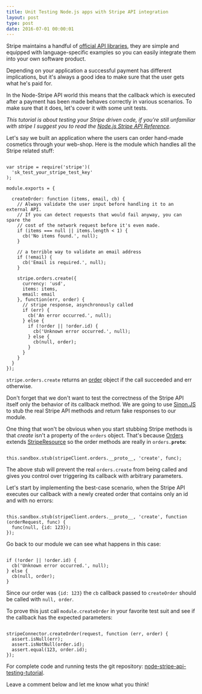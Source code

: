 ```yaml
---
title: Unit Testing Node.js apps with Stripe API integration
layout: post
type: post
date: 2016-07-01 00:00:01
---
```


Stripe maintains a handful of [official API libraries](https://stripe.com/docs/libraries/),
they are simple and equipped with language-specific examples so you can easily integrate them
into your own software product.

Depending on your application a successful payment has different implications, but it's always a
good idea to make sure that the user gets what he's paid for.

In the Node-Stripe API world this means that the callback which is executed after a payment
has been made behaves correctly in various scenarios. To make sure that it does, let's
cover it with some unit tests.

_This tutorial is about testing your Stripe driven code, if you're still unfamiliar with stripe
I suggest you to read the [Node.js Stripe API Reference](https://stripe.com/docs/api/node#intro)._

Let's say we built an application where the users can order hand-made cosmetics through your web-shop.
Here is the module which handles all the Stripe related stuff:

<pre><code class="hljs javascript">
var stripe = require('stripe')(
  'sk_test_your_stripe_test_key'
);

module.exports = {

  createOrder: function (items, email, cb) {
    // Always validate the user input before handling it to an external API.
    // If you can detect requests that would fail anyway, you can spare the
    // cost of the network request before it's even made.
    if (items === null || items.length < 1) {
      cb('No items found.', null);
    }

    // a terrible way to validate an email address
    if (!email) {
      cb('Email is required.', null);
    }

    stripe.orders.create({
      currency: 'usd',
      items: items,
      email: email
    }, function(err, order) {
      // stripe response, asynchronously called
      if (err) {
        cb('An error occurred.', null);
      } else {
        if (!order || !order.id) {
          cb('Unknown error occurred.', null);
        } else {
          cb(null, order);
        }
      }
    }
  }
});
</code></pre>

<code>stripe.orders.create</code> returns an [order](https://stripe.com/docs/api#order_return_object)
object if the call succeeded and err otherwise.

Don't forget that we don't want to test the correctness of the Stripe API itself only the behavior of
its callback method. We are going to use [Sinon.JS](http://sinonjs.org) to stub the real Stripe API methods
and return fake responses to our module.

One thing that won't be obvious when you start stubbing Stripe methods is that _create_ isn't
a property of the <code>orders</code> object. That's because
[Orders](https://github.com/stripe/stripe-node/blob/master/lib/resources/Orders.js)
extends
[StripeResource](https://github.com/stripe/stripe-node/blob/master/lib/StripeResource.js) so the order
methods are really in <code>orders.__proto__</code>:

<pre><code class="hljs javascript">
this.sandbox.stub(stripeClient.orders.__proto__, 'create', func);
</code></pre>

The above stub will prevent the real <code>orders.create</code> from being called
and gives you control over triggering its callback with arbitrary parameters.

Let's start by implementing the best-case scenario, when the Stripe API executes our callback with a newly
created order that contains only an id and with no errors:

<pre><code class="hljs javascript">
this.sandbox.stub(stripeClient.orders.__proto__, 'create', function (orderRequest, func) {
  func(null, {id: 123});
});
</code></pre>

Go back to our module we can see what happens in this case:

<pre><code class="hljs javascript">
if (!order || !order.id) {
  cb('Unknown error occurred.', null);
} else {
  cb(null, order);
}
</code></pre>

Since our order was <code>{id: 123}</code> the <code>cb</code> callback passed to <code>createOrder</code>
should be called with <code>null, order</code>.

To prove this just call <code>module.createOrder</code> in your favorite test suit and see if the callback
has the expected parameters:

<pre><code class="hljs javascript">
stripeConnector.createOrder(request, function (err, order) {
  assert.isNull(err);
  assert.isNotNull(order.id);
  assert.equal(123, order.id);
});
</code></pre>

For complete code and running tests the git repository:
[node-stripe-api-testing-tutorial](https://github.com/akoskm/node-stripe-api-testing-tutorial).

Leave a comment below and let me know what you think!